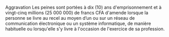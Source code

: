 Aggravation
Les peines sont portées à dix (10) ans d'emprisonnement et à vingt-cinq millions (25 000 000) de francs CFA d'amende lorsque la personne se livre au recel au moyen d’un ou sur un réseau de communication électronique ou un système informatique, de manière habituelle ou lorsqu'elle s'y livre à l'occasion de l'exercice de sa profession.